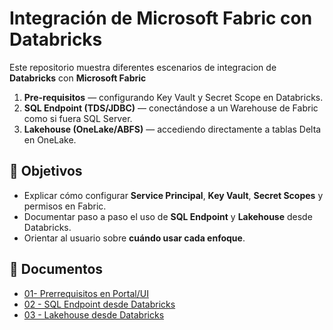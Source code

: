 # Integración de Microsoft Fabric con Databricks

Este repositorio muestra diferentes escenarios de integracion de **Databricks** con **Microsoft Fabric**


1. **Pre-requisitos** — configurando Key Vault y Secret Scope en Databricks. 
2. **SQL Endpoint (TDS/JDBC)** — conectándose a un Warehouse de Fabric como si fuera SQL Server.  
3. **Lakehouse (OneLake/ABFS)** — accediendo directamente a tablas Delta en OneLake.


## 🎯 Objetivos

- Explicar cómo configurar **Service Principal**, **Key Vault**, **Secret Scopes** y permisos en Fabric.  
- Documentar paso a paso el uso de **SQL Endpoint** y **Lakehouse** desde Databricks.  
- Orientar al usuario sobre **cuándo usar cada enfoque**.  

## 📂 Documentos

- [01-  Prerrequisitos en Portal/UI](docs/00-prerequisitos.md)  
- [02 - SQL Endpoint desde Databricks](docs/01-sql-endpoint.md)  
- [03 - Lakehouse desde Databricks](docs/02-databricks-to-fabric-lakehouse.md)  
